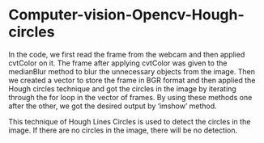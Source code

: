 # Computer-vision-Opencv-Hough-circles

In the code, we first read the frame from the webcam and then applied cvtColor on it. 
The frame after applying cvtColor was given to the medianBlur method to blur the 
unnecessary objects from the image. Then we created a vector to store the frame in BGR 
format and then applied the Hough circles technique and got the circles in the image by 
iterating through the for loop in the vector of frames. By using these methods one after 
the other, we got the desired output by ‘imshow’ method.

This technique of Hough Lines Circles is used to detect the circles in the image. 
If there are no circles in the image, there will be no detection.
